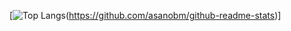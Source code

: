 [![Top Langs](https://github-readme-stats.vercel.app/api/top-langs/?username=asanobm)(https://github.com/asanobm/github-readme-stats)]